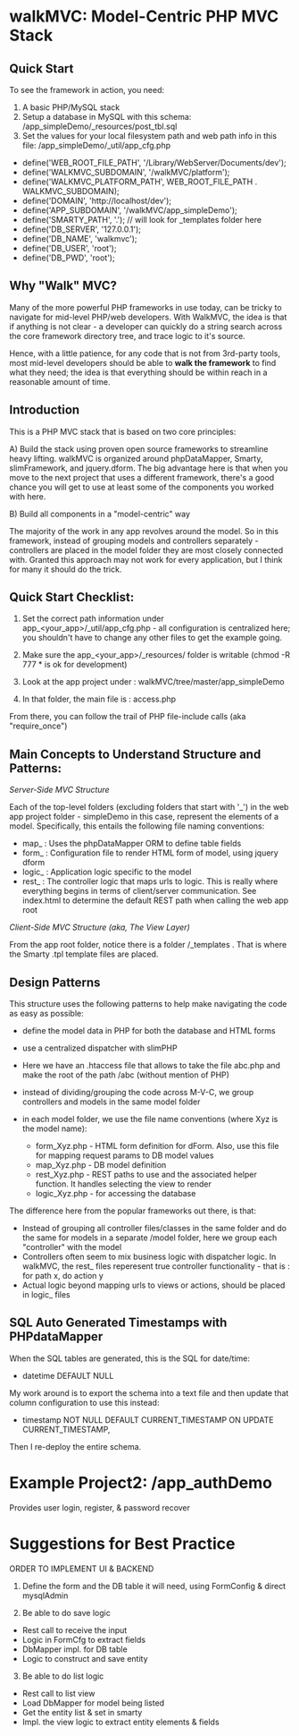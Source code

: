 walkMVC: Model-Centric PHP MVC Stack
=======

Quick Start
------------

To see the framework in action, you need:

1. A basic PHP/MySQL stack
2. Setup a database in MySQL with this schema: /app_simpleDemo/_resources/post_tbl.sql
3. Set the values for your local filesystem path and web path info in this file: /app_simpleDemo/_util/app_cfg.php

* define('WEB_ROOT_FILE_PATH', 			'/Library/WebServer/Documents/dev');
* define('WALKMVC_SUBDOMAIN', 			'/walkMVC/platform');
* define('WALKMVC_PLATFORM_PATH', 	WEB_ROOT_FILE_PATH . WALKMVC_SUBDOMAIN);
* define('DOMAIN', 								'http://localhost/dev');
* define('APP_SUBDOMAIN', 					'/walkMVC/app_simpleDemo');
* define('SMARTY_PATH', 	'.'); // will look for _templates folder here
* define('DB_SERVER', 	'127.0.0.1');
* define('DB_NAME', 		'walkmvc');
* define('DB_USER', 		'root');
* define('DB_PWD', 		'root');

Why "Walk" MVC?
------------
Many of the more powerful PHP frameworks in use today, can be tricky to navigate for mid-level PHP/web developers.  With WalkMVC, the idea is that if anything is not clear - a developer can quickly do a string search across the core framework directory tree, and trace logic to it's source.  

Hence, with a little patience, for any code that is not from 3rd-party tools, most mid-level developers should be able to **walk the framework** to find what they need; the idea is that everything should be within reach in a reasonable amount of time.  

Introduction
----------

This is a PHP MVC stack that is based on two core principles:

A) Build the stack using proven open source frameworks to streamline heavy lifting.  walkMVC is organized around phpDataMapper, Smarty, slimFramework, and jquery.dform‎.  The big advantage here is that when you move to the next project that uses a different framework, there's a good chance you will get to use at least some of the components you worked with here. 

B) Build all components in a "model-centric" way

The majority of the work in any app revolves around the model.  So in this framework, instead of grouping models and controllers separately - controllers are placed in the model folder they are most closely connected with.  Granted this approach may not work for every application, but I think for many it should do the trick.


Quick Start Checklist: 
------------------------------

1. Set the correct path information under app_<your_app>/_util/app_cfg.php - all configuration is centralized here; you shouldn't have to change any other files to get the example going.

2. Make sure the  app_<your_app>/_resources/ folder is writable (chmod -R 777 * is ok for development)

3. Look at the app project under : walkMVC/tree/master/app_simpleDemo

4. In that folder, the main file is : access.php

From there, you can follow the trail of PHP file-include calls (aka "require_once")



Main Concepts to Understand Structure and Patterns: 
----------


*Server-Side MVC Structure*

Each of the top-level folders (excluding folders that start with '_') in the web app project folder - simpleDemo in this case, represent the elements of a model.  Specifically, this entails the following file naming conventions:
* map_ : Uses the phpDataMapper ORM to define table fields
* form_ : Configuration file to render HTML form of model, using jquery dform
* logic_ : Application logic specific to the model
* rest_ : The controller logic that maps urls to logic.  This is really where everything begins in terms of client/server communication.  See index.html to determine the default REST path when calling the web app root


*Client-Side MVC Structure (aka, The View Layer)*

From the app root folder, notice there is a folder /_templates .  That is where the Smarty .tpl template files are placed.


Design Patterns
----------
This structure uses the following patterns to help make navigating the code as easy as possible:

* define the model data in PHP for both the database and HTML forms

* use a centralized dispatcher with slimPHP
 * Here we have an .htaccess file that allows to take the file abc.php and make the root of the path /abc (without mention of PHP)

* instead of dividing/grouping the code across M-V-C, we group controllers and models in the same model folder

* in each model folder, we use the file name conventions (where Xyz is the model name): 
  * form_Xyz.php - HTML form definition for dForm. Also, use this file for mapping request params to DB model values
  * map_Xyz.php - DB model definition
  * rest_Xyz.php - REST paths to use and the associated helper function.  It handles selecting the view to render
  * logic_Xyz.php - for accessing the database



The difference here from the popular frameworks out there, is that:
* Instead of grouping all controller files/classes in the same folder and do the same for models in a separate /model folder, here we group each "controller" with the model
* Controllers often seem to mix business logic with dispatcher logic.  In walkMVC, the rest_ files reperesent true controller functionality - that is : for path x, do action y
* Actual logic beyond mapping urls to views or actions, should be placed in logic_ files



SQL Auto Generated Timestamps with PHPdataMapper
----------
When the SQL tables are generated, this is the SQL for date/time: 
* datetime DEFAULT NULL 

My work around is to export the schema into a text file and then update that column configuration to use this instead:
*  timestamp NOT NULL DEFAULT CURRENT_TIMESTAMP ON UPDATE CURRENT_TIMESTAMP,

Then I re-deploy the entire schema.


Example Project2: /app_authDemo 
================================

Provides user login, register, &amp; password recover



Suggestions for Best Practice
================================

ORDER TO IMPLEMENT UI & BACKEND

1) Define the form and the DB table it will need, using FormConfig & direct mysqlAdmin

2) Be able to do save logic
* Rest call to receive the input
* Logic in FormCfg to extract fields
* DbMapper impl. for DB table
* Logic to construct and save entity

3) Be able to do list logic
* Rest call to list view
* Load DbMapper for model being listed
* Get the entity list & set in smarty
* Impl. the view logic to extract entity elements & fields
